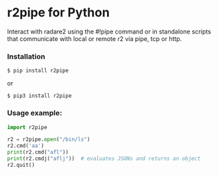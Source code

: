 r2pipe for Python
=================

Interact with radare2 using the #!pipe command or in standalone scripts
that communicate with local or remote r2 via pipe, tcp or http.

### Installation

```
$ pip install r2pipe
```

or

```
$ pip3 install r2pipe
```

### Usage example:

```python
import r2pipe

r2 = r2pipe.open("/bin/ls")
r2.cmd('aa')
print(r2.cmd("afl"))
print(r2.cmdj("aflj"))  # evaluates JSONs and returns an object
r2.quit()
```
